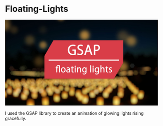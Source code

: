 # Floating-Lights

![GSAP-Floating-Lights](./GSAP_floating_lights.jpg)

I used the GSAP library to create an animation of glowing lights rising gracefully.
